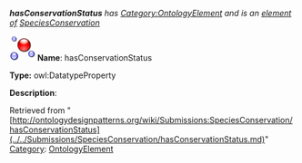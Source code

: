 ___hasConservationStatus__ has [Category:OntologyElement](../../Category/OntologyElement.md "Category:OntologyElement") and is an [element of](../../Property/ElementOf.md "Property:ElementOf") [SpeciesConservation](../../Submissions/SpeciesConservation.md "Submissions:SpeciesConservation")_


  




[![DatatypeProperty](../../images/thumb/a/a5/DatatypeProperty.gif/45px-DatatypeProperty.gif)](../../Image/DatatypeProperty.gif.md "DatatypeProperty")
__Name__: hasConservationStatus 


__Type:__ owl:DatatypeProperty 


__Description__: 





Retrieved from "[http://ontologydesignpatterns.org/wiki/Submissions:SpeciesConservation/hasConservationStatus](../../Submissions/SpeciesConservation/hasConservationStatus.md)"
 [Category](http://ontologydesignpatterns.org/wiki/Special:Categories "Special:Categories"): [OntologyElement](../../Category/OntologyElement.md "Category:OntologyElement")